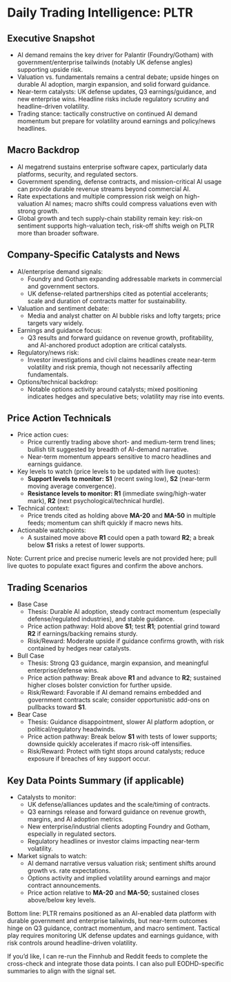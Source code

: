 # Daily Trading Intelligence: PLTR

## Executive Snapshot
- AI demand remains the key driver for Palantir (Foundry/Gotham) with government/enterprise tailwinds (notably UK defense angles) supporting upside risk.
- Valuation vs. fundamentals remains a central debate; upside hinges on durable AI adoption, margin expansion, and solid forward guidance.
- Near-term catalysts: UK defense updates, Q3 earnings/guidance, and new enterprise wins. Headline risks include regulatory scrutiny and headline-driven volatility.
- Trading stance: tactically constructive on continued AI demand momentum but prepare for volatility around earnings and policy/news headlines.

## Macro Backdrop
- AI megatrend sustains enterprise software capex, particularly data platforms, security, and regulated sectors.
- Government spending, defense contracts, and mission-critical AI usage can provide durable revenue streams beyond commercial AI.
- Rate expectations and multiple compression risk weigh on high-valuation AI names; macro shifts could compress valuations even with strong growth.
- Global growth and tech supply-chain stability remain key: risk-on sentiment supports high-valuation tech, risk-off shifts weigh on PLTR more than broader software.

## Company-Specific Catalysts and News
- AI/enterprise demand signals:
  - Foundry and Gotham expanding addressable markets in commercial and government sectors.
  - UK defense-related partnerships cited as potential accelerants; scale and duration of contracts matter for sustainability.
- Valuation and sentiment debate:
  - Media and analyst chatter on AI bubble risks and lofty targets; price targets vary widely.
- Earnings and guidance focus:
  - Q3 results and forward guidance on revenue growth, profitability, and AI-anchored product adoption are critical catalysts.
- Regulatory/news risk:
  - Investor investigations and civil claims headlines create near-term volatility and risk premia, though not necessarily affecting fundamentals.
- Options/technical backdrop:
  - Notable options activity around catalysts; mixed positioning indicates hedges and speculative bets; volatility may rise into events.

## Price Action Technicals
- Price action cues:
  - Price currently trading above short- and medium-term trend lines; bullish tilt suggested by breadth of AI-demand narrative.
  - Near-term momentum appears sensitive to macro headlines and earnings guidance.
- Key levels to watch (price levels to be updated with live quotes):
  - **Support levels to monitor:** **S1** (recent swing low), **S2** (near-term moving average convergence). 
  - **Resistance levels to monitor:** **R1** (immediate swing/high-water mark), **R2** (next psychological/technical hurdle). 
- Technical context:
  - Price trends cited as holding above **MA-20** and **MA-50** in multiple feeds; momentum can shift quickly if macro news hits.
- Actionable watchpoints:
  - A sustained move above **R1** could open a path toward **R2**; a break below **S1** risks a retest of lower supports.

Note: Current price and precise numeric levels are not provided here; pull live quotes to populate exact figures and confirm the above anchors.

## Trading Scenarios
- Base Case
  - Thesis: Durable AI adoption, steady contract momentum (especially defense/regulated industries), and stable guidance.
  - Price action pathway: Hold above **S1**; test **R1**; potential grind toward **R2** if earnings/backing remains sturdy.
  - Risk/Reward: Moderate upside if guidance confirms growth, with risk contained by hedges near catalysts.
- Bull Case
  - Thesis: Strong Q3 guidance, margin expansion, and meaningful enterprise/defense wins.
  - Price action pathway: Break above **R1** and advance to **R2**; sustained higher closes bolster conviction for further upside.
  - Risk/Reward: Favorable if AI demand remains embedded and government contracts scale; consider opportunistic add-ons on pullbacks toward **S1**.
- Bear Case
  - Thesis: Guidance disappointment, slower AI platform adoption, or political/regulatory headwinds.
  - Price action pathway: Break below **S1** with tests of lower supports; downside quickly accelerates if macro risk-off intensifies.
  - Risk/Reward: Protect with tight stops around catalysts; reduce exposure if breaches of key support occur.

## Key Data Points Summary (if applicable)
- Catalysts to monitor:
  - UK defense/alliances updates and the scale/timing of contracts.
  - Q3 earnings release and forward guidance on revenue growth, margins, and AI adoption metrics.
  - New enterprise/industrial clients adopting Foundry and Gotham, especially in regulated sectors.
  - Regulatory headlines or investor claims impacting near-term volatility.
- Market signals to watch:
  - AI demand narrative versus valuation risk; sentiment shifts around growth vs. rate expectations.
  - Options activity and implied volatility around earnings and major contract announcements.
  - Price action relative to **MA-20** and **MA-50**; sustained closes above/below key levels.

Bottom line: PLTR remains positioned as an AI-enabled data platform with durable government and enterprise tailwinds, but near-term outcomes hinge on Q3 guidance, contract momentum, and macro sentiment. Tactical play requires monitoring UK defense updates and earnings guidance, with risk controls around headline-driven volatility.

If you’d like, I can re-run the Finnhub and Reddit feeds to complete the cross-check and integrate those data points. I can also pull EODHD-specific summaries to align with the signal set.